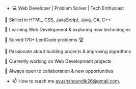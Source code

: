 - 💻 Web Developer | Problem Solver | Tech Enthusiast


🔹 Skilled in HTML, CSS, JavaScript, Java, C#, C++

🔹 Learning Web Development & exploring new technologies

🔹 Solved 170+ LeetCode problems 🏆

🔹 Passionate about building projects & improving algorithms


🚀 Currently working on Web Development projects

📌 Always open to collaboration & new opportunities

- 📫 How to reach me ayushshoundik26@gmail.com.

<!---
Ayushgit51/Ayushgit51 is a ✨ special ✨ repository because its `README.md` (this file) appears on your GitHub profile.
You can click the Preview link to take a look at your changes.
--->
